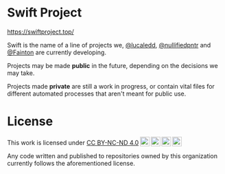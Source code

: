 # Swift Project
https://swiftproject.top/

Swift is the name of a line of projects we, [@lucaledd](https://github.com/lucaledd), [@nullifiedpntr](https://github.com/nullifiedpntr) and [@Fainton](https://github.com/Fainton) are currently developing.

Projects may be made **public** in the future, depending on the decisions we may take.

Projects made **private** are still a work in progress, or contain vital files for different automated processes that aren't meant for public use.


# License
<p xmlns:cc="http://creativecommons.org/ns#" >This work is licensed under <a href="https://creativecommons.org/licenses/by-nc-nd/4.0/?ref=chooser-v1" target="_blank" rel="license noopener noreferrer" style="display:inline-block;">CC BY-NC-ND 4.0<img style="height:22px!important;margin-left:3px;vertical-align:text-bottom;" src="https://mirrors.creativecommons.org/presskit/icons/cc.svg?ref=chooser-v1" alt=""><img style="height:22px!important;margin-left:3px;vertical-align:text-bottom;" src="https://mirrors.creativecommons.org/presskit/icons/by.svg?ref=chooser-v1" alt=""><img style="height:22px!important;margin-left:3px;vertical-align:text-bottom;" src="https://mirrors.creativecommons.org/presskit/icons/nc.svg?ref=chooser-v1" alt=""><img style="height:22px!important;margin-left:3px;vertical-align:text-bottom;" src="https://mirrors.creativecommons.org/presskit/icons/nd.svg?ref=chooser-v1" alt=""></a></p>

Any code written and published to repositories owned by this organization currently follows the aforementioned license.
